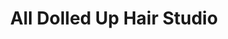 ---
title: "All Dolled Up Hair Studio"
url: /south-bend/all-dolled-up-hair-studio/
shop: Friseur
---